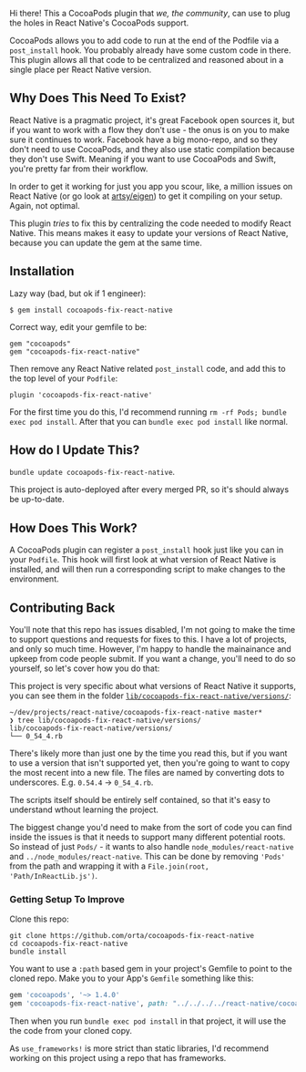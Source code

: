 Hi there! This a CocoaPods plugin that _we, the community_, can use to plug the holes in React Native's CocoaPods
support.

CocoaPods allows you to add code to run at the end of the Podfile via a `post_install` hook. You probably already have
some custom code in there. This plugin allows all that code to be centralized and reasoned about in a single place per
React Native version.

## Why Does This Need To Exist?

React Native is a pragmatic project, it's great Facebook open sources it, but if you want to work with a flow they don't
use - the onus is on you to make sure it continues to work. Facebook have a big mono-repo, and so they don't need to use
CocoaPods, and they also use static compilation because they don't use Swift. Meaning if you want to use CocoaPods and
Swift, you're pretty far from their workflow.

In order to get it working for just you app you scour, like, a million issues on React Native (or go look at
[artsy/eigen][eigen]) to get it compiling on your setup. Again, not optimal.

This plugin _tries_ to fix this by centralizing the code needed to modify React Native. This means makes it easy to update
your versions of React Native, because you can update the gem at the same time.

## Installation

Lazy way (bad, but ok if 1 engineer):

    $ gem install cocoapods-fix-react-native

Correct way, edit your gemfile to be:

    gem "cocoapods"
    gem "cocoapods-fix-react-native"

Then remove any React Native related `post_install` code, and add this to the top level of your `Podfile`:

    plugin 'cocoapods-fix-react-native'

For the first time you do this, I'd recommend running `rm -rf Pods; bundle exec pod install`. After that you can
`bundle exec pod install` like normal.

## How do I Update This?

`bundle update cocoapods-fix-react-native`.

This project is auto-deployed after every merged PR, so it's should always be up-to-date.

## How Does This Work?

A CocoaPods plugin can register a `post_install` hook just like you can in your `Podfile`. This hook will first look at
what version of React Native is installed, and will then run a corresponding script to make changes to the environment.

## Contributing Back

You'll note that this repo has issues disabled, I'm not going to make the time to support questions and requests for
fixes to this. I have a lot of projects, and only so much time. However, I'm happy to handle the mainainance and upkeep
from code people submit. If you want a change, you'll need to do so yourself, so let's cover how you do that:

This project is very specific about what versions of React Native it supports, you can see them in the folder
[`lib/cocoapods-fix-react-native/versions/`][versions]:

```
~/dev/projects/react-native/cocoapods-fix-react-native master*
❯ tree lib/cocoapods-fix-react-native/versions/
lib/cocoapods-fix-react-native/versions/
└── 0_54_4.rb
```

There's likely more than just one by the time you read this, but if you want to use a version that isn't supported yet,
then you're going to want to copy the most recent into a new file. The files are named by converting dots to
underscores. E.g. `0.54.4` -> `0_54_4.rb`.

The scripts itself should be entirely self contained, so that it's easy to understand wthout learning the project.

The biggest change you'd need to make from the sort of code you can find inside the issues is that it needs to support
many different potential roots. So instead of just `Pods/` - it wants to also handle `node_modules/react-native` and
`../node_modules/react-native`. This can be done by removing `'Pods'` from the path and wrapping it with a
`File.join(root, 'Path/InReactLib.js')`.

### Getting Setup To Improve

Clone this repo:

```
git clone https://github.com/orta/cocoapods-fix-react-native
cd cocoapods-fix-react-native
bundle install
```

You want to use a `:path` based gem in your project's Gemfile to point to the cloned repo. Make you to your App's
`Gemfile` something like this:

```ruby
gem 'cocoapods', '~> 1.4.0'
gem 'cocoapods-fix-react-native', path: "../../../../react-native/cocoapods-fix-react-native"
```

Then when you run `bundle exec pod install` in that project, it will use the the code from your cloned copy.

As `use_frameworks!` is more strict than static libraries, I'd recommend working on this project using a repo that has
frameworks.

[eigen]: https://github.com/artsy/eigen/
[versions]: lib/cocoapods-fix-react-native/versions/
